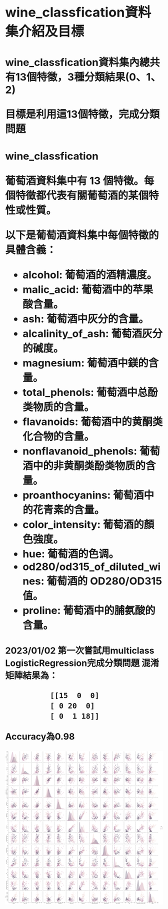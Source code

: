 <h1><wine_classfication葡萄酒分類資料集>  
<h2>wine_classfication資料集介紹及目標  
<h3>wine_classfication資料集內總共有13個特徵，3種分類結果(0、1、2) 
 
目標是利用這13個特徵，完成分類問題  
 
<h3>wine_classfication
  
葡萄酒資料集中有 13 個特徵。每個特徵都代表有關葡萄酒的某個特性或性質。

以下是葡萄酒資料集中每個特徵的具體含義：

* alcohol: 葡萄酒的酒精濃度。
* malic_acid: 葡萄酒中的苹果酸含量。
* ash: 葡萄酒中灰分的含量。
* alcalinity_of_ash: 葡萄酒灰分的碱度。
* magnesium: 葡萄酒中鎂的含量。
* total_phenols: 葡萄酒中总酚类物质的含量。
* flavanoids: 葡萄酒中的黄酮类化合物的含量。
* nonflavanoid_phenols: 葡萄酒中的非黄酮类酚类物质的含量。
* proanthocyanins: 葡萄酒中的花青素的含量。
* color_intensity: 葡萄酒的顏色強度。
* hue: 葡萄酒的色调。
* od280/od315_of_diluted_wines: 葡萄酒的 OD280/OD315 值。
* proline: 葡萄酒中的脯氨酸的含量。

 
<h4>2023/01/02 第一次嘗試用multiclass LogisticRegression完成分類問題  
混淆矩陣結果為：
 
              [[15  0  0]  
              [ 0 20  0]  
              [ 0  1 18]]  
 Accuracy為0.98  

![image](https://github.com/jelink27/Data_analytics_project/blob/main/wine_classfication/wine_scatter.png)
